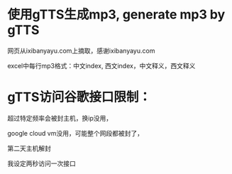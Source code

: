 # 使用gTTS生成mp3, generate mp3 by gTTS

网页从ixibanyayu.com上摘取，感谢ixibanyayu.com

excel中每行mp3格式：中文index, 西文index，中文释义，西文释义

# gTTS访问谷歌接口限制：

超过特定频率会被封主机，换ip没用，

google cloud vm没用，可能整个网段都被封了，

第二天主机解封

我设定两秒访问一次接口



